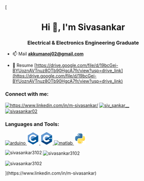 [<h1 align="center">Hi 👋, I'm Sivasankar</h1>
<h3 align="center">Electrical & Electronics Engineering Graduate</h3>

- 📫 Mail **akkumanoj02@gmail.com**

- 📄 Resume [https://drive.google.com/file/d/19bcGei-BYUoznAVTnuz8OTb90HgcA7fr/view?usp=drive_link](https://drive.google.com/file/d/19bcGei-BYUoznAVTnuz8OTb90HgcA7fr/view?usp=drive_link)

<h3 align="left">Connect with me:</h3>
<p align="left">
<a href="https://linkedin.com/in/https://www.linkedin.com/in/m-sivasankar/" target="blank"><img align="center" src="https://raw.githubusercontent.com/rahuldkjain/github-profile-readme-generator/master/src/images/icons/Social/linked-in-alt.svg" alt="https://www.linkedin.com/in/m-sivasankar/" height="30" width="40" /></a>
<a href="https://instagram.com/siv_sankar__" target="blank"><img align="center" src="https://raw.githubusercontent.com/rahuldkjain/github-profile-readme-generator/master/src/images/icons/Social/instagram.svg" alt="siv_sankar__" height="30" width="40" /></a>
<a href="https://www.hackerrank.com/sivasankar02" target="blank"><img align="center" src="https://raw.githubusercontent.com/rahuldkjain/github-profile-readme-generator/master/src/images/icons/Social/hackerrank.svg" alt="sivasankar02" height="30" width="40" /></a>
</p>

<h3 align="left">Languages and Tools:</h3>
<p align="left"> <a href="https://www.arduino.cc/" target="_blank" rel="noreferrer"> <img src="https://cdn.worldvectorlogo.com/logos/arduino-1.svg" alt="arduino" width="40" height="40"/> </a> <a href="https://www.cprogramming.com/" target="_blank" rel="noreferrer"> <img src="https://raw.githubusercontent.com/devicons/devicon/master/icons/c/c-original.svg" alt="c" width="40" height="40"/> </a> <a href="https://www.w3schools.com/cpp/" target="_blank" rel="noreferrer"> <img src="https://raw.githubusercontent.com/devicons/devicon/master/icons/cplusplus/cplusplus-original.svg" alt="cplusplus" width="40" height="40"/> </a> <a href="https://www.mathworks.com/" target="_blank" rel="noreferrer"> <img src="https://upload.wikimedia.org/wikipedia/commons/2/21/Matlab_Logo.png" alt="matlab" width="40" height="40"/> </a> <a href="https://www.python.org" target="_blank" rel="noreferrer"> <img src="https://raw.githubusercontent.com/devicons/devicon/master/icons/python/python-original.svg" alt="python" width="40" height="40"/> </a> </p>

<p><img align="left" src="https://github-readme-stats.vercel.app/api/top-langs?username=sivasankar3102&show_icons=true&locale=en&layout=compact" alt="sivasankar3102" /></p>

<p>&nbsp;<img align="center" src="https://github-readme-stats.vercel.app/api?username=sivasankar3102&show_icons=true&locale=en" alt="sivasankar3102" /></p>

<p><img align="center" src="https://github-readme-streak-stats.herokuapp.com/?user=sivasankar3102&" alt="sivasankar3102" /></p>
](https://www.linkedin.com/in/m-sivasankar)
